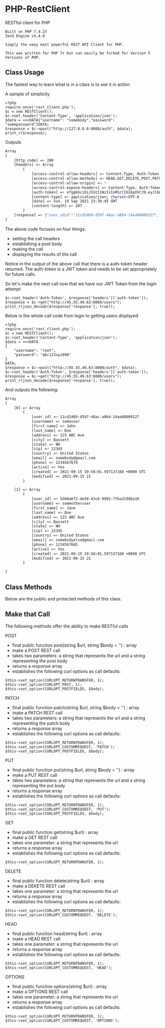 # PHP-RestClient
RESTful client for PHP

```
Built on PHP 7.4.23
Zend Engine v3.4.0

Simply the easy most powerful REST API Client for PHP.

This was written for PHP 7+ but can easily be forked for Version 5 Versions of PHP.
```
## Class Usage
The fastest way to learn what is in a class is to see it in action

A sample of simplicity
```
<?php
require_once('rest_client.php');
$c = new RESTClient();
$c->set_header('Content-Type', 'application/json');
$data = <<<DATA{"username": "somebody","password": "somepassword"}DATA;
$response = $c->post("http://127.0.0.0:8080/auth", $data);
print_r($response);
```

Outputs
```bash
Array
(
    [http_code] => 200
    [headers] => Array
        (
            [access-control-allow-headers] => Content-Type, Auth-Token, API-Key
            [access-control-allow-methods] => HEAD,GET,DELETE,POST,PATCH,PUT
            [access-control-allow-origin] => *
            [access-control-expose-headers] => Content-Type, Auth-Token, API-Key
            [auth-token] => efggbGciOiJIUzI1NiIsInR5cCI6IkpXVCJ9.eyJlbWFpbCI6ImFudGhvbnkuZC5tYXlzQGdtYWlsLmNvbSIsImV4cCI6MTYzMjA5Nzg0NSwicmVtb3RlX2FkZHIiOiIxOTIuMjQxLjE1MS41OCIsInVzZXJfaWQiOiIwMGNkMjQ2OS1kNTk3LTQ4YWMtYTg2NC0xNGFhODAwMDkxMjciLCJ1c2VybmFtZSI6InJvb3QifQ.SWNTQ0b5EwMCIhxCj55oCHG82L5bCwnH-E3g2xDxhpI
            [content-type] => application/json; charset=UTF-8
            [date] => Sun, 19 Sep 2021 23:30:45 GMT
            [content-length] => 207
        )
    [response] => {"user_idid":"11cd2469-d597-48ac-a864-14aa80009127","username":"somebody","email":"somebody@gmail.com","remote_addr":"127.0.0.0","service_catalog":["Can edit role","Can Edit User","Can Delete User"]}
)
```

The above code focuses on four things:
* setting the call headers
* establishing a post body
* making the call
* displaying the results of the call

Notice in the output of the above call that there is a auth-token header returned.  The auth-token is a JWT token and needs to be set appropriately for future calls.

So let's make the next call now that we have our JWT Token from the login attempt
```
$c->set_header('Auth-Token', $response['headers']['auth-token']);
$response = $c->get("http://45.55.49.63:8080/users");
print_r(json_decode($response['response'], true));
```

Below is the whole call code from login to getting users displayed
```
<?php
require_once('rest_client.php');
$c = new RESTClient();
$c->set_header('Content-Type', 'application/json');
$data = <<<DATA
{
	"username": "root",
	"password": "abc123xyz890"
}
DATA;
$response = $c->post("http://45.55.49.63:8080/auth", $data);
$c->set_header('Auth-Token', $response['headers']['auth-token']);
$response = $c->get("http://45.55.49.63:8080/users");
print_r(json_decode($response['response'], true));
```

And outputs the following:
```bash
Array
(
    [0] => Array
        (
            [user_id] => 11cd2469-d597-48ac-a864-14aa80009127
            [username] => someuser
            [first_name] => John
            [last_name] => Doe
            [address] => 123 ABC Ave
            [city] => Bassett
            [state] => NH
            [zip] => 12345
            [country] => United States
            [email] => somebody@gmail.com
            [phone] => 1234567679
            [active] => Yes
            [created] => 2021-09-15 19:58:01.597137168 +0000 UTC
            [modified] => 2021-09-15 21
        )

    [1] => Array
        (
            [user_id] => 5d40a6f2-de58-43c6-9992-7fba3198ba16
            [username] => someotheruser
            [first_name] => Jane
            [last_name] => Doe
            [address] => 123 ABC Ave
            [city] => Bassett
            [state] => NH
            [zip] => 12345
            [country] => United States
            [email] => somebodyelse@gmail.com
            [phone] => 1234567665
            [active] => Yes
            [created] => 2021-09-15 19:58:01.597137168 +0000 UTC
            [modified] => 2021-09-15 21
        )

)
```

## Class Methods
Below are the public and protected methods of this class.

## Make that Call
The following methods offer the ability to make RESTful calls

POST
* final public function post(string $url, string $body = '') : array
* make a POST REST call
* takes two parameters: a string that represents the url and a string representing the post body
* returns a response array
* establishes the following curl options as call defaults:
```
$this->set_option(CURLOPT_RETURNTRANSFER, 1);
$this->set_option(CURLOPT_POST, 1);
$this->set_option(CURLOPT_POSTFIELDS, $body);
```

PATCH
* final public function patch(string $url, string $body = '') : array
* make a PATCH REST call
* takes two parameters: a string that represents the url and a string representing the patch body
* returns a response array
* establishes the following curl options as call defaults:
```
$this->set_option(CURLOPT_RETURNTRANSFER, 1);
$this->set_option(CURLOPT_CUSTOMREQUEST, 'PATCH');
$this->set_option(CURLOPT_POSTFIELDS, $body);
```

PUT
* final public function put(string $url, string $body = '') : array
* make a PUT REST call
* takes two parameters: a string that represents the url and a string representing the put body
* returns a response array
* establishes the following curl options as call defaults:
```
$this->set_option(CURLOPT_RETURNTRANSFER, 1);
$this->set_option(CURLOPT_CUSTOMREQUEST, 'PUT');
$this->set_option(CURLOPT_POSTFIELDS, $body);
```

GET
* final public function get(string $url) : array
* make a GET REST call
* takes one parameter: a string that represents the url
* returns a response array
* establishes the following curl options as call defaults:
```
$this->set_option(CURLOPT_RETURNTRANSFER, 1);
```

DELETE
* final public function delete(string $url) : array
* make a DEKETE REST call
* takes one parameter: a string that represents the url
* returns a response array
* establishes the following curl options as call defaults:
```
$this->set_option(CURLOPT_RETURNTRANSFER, 1);
$this->set_option(CURLOPT_CUSTOMREQUEST, 'DELETE');
```

HEAD
* final public function head(string $url) : array
* make a HEAD REST call
* takes one parameter: a string that represents the url
* returns a response array
* establishes the following curl options as call defaults:
```
$this->set_option(CURLOPT_RETURNTRANSFER, 1);
$this->set_option(CURLOPT_CUSTOMREQUEST, 'HEAD');
```

OPTIONS
* final public function options(string $url) : array
* make a OPTIONS REST call
* takes one parameter: a string that represents the url
* returns a response array
* establishes the following curl options as call defaults:
```
$this->set_option(CURLOPT_RETURNTRANSFER, 1);
$this->set_option(CURLOPT_CUSTOMREQUEST, 'OPTIONS');
```
